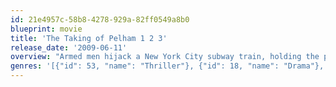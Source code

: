 ```yaml
---
id: 21e4957c-58b8-4278-929a-82ff0549a8b0
blueprint: movie
title: 'The Taking of Pelham 1 2 3'
release_date: '2009-06-11'
overview: "Armed men hijack a New York City subway train, holding the passengers hostage in return for a ransom, and turning an ordinary day's work for dispatcher Walter Garber into a face-off with the mastermind behind the crime."
genres: '[{"id": 53, "name": "Thriller"}, {"id": 18, "name": "Drama"}, {"id": 80, "name": "Crime"}]'
---
```

